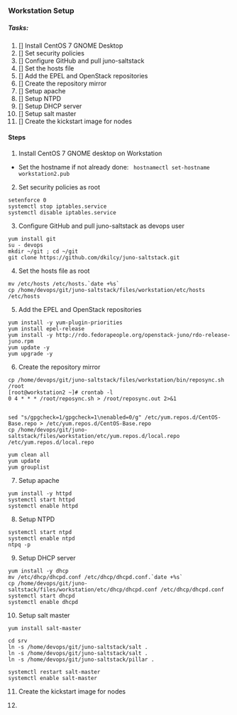 ### Workstation Setup

##### Tasks:

  1. [] Install CentOS 7 GNOME Desktop
  2. [] Set security policies
  3. [] Configure GitHub and pull juno-saltstack
  4. [] Set the hosts file
  5. [] Add the EPEL and OpenStack repositories
  6. [] Create the repository mirror
  7. [] Setup apache
  8. [] Setup NTPD
  9. [] Setup DHCP server
  10. [] Setup salt master
  11. [] Create the kickstart image for nodes

#### Steps

1. Install CentOS 7 GNOME desktop on Workstation  
- Set the hostname if not already done: ` hostnamectl set-hostname workstation2.pub`

2. Set security policies as root
```
setenforce 0
systemctl stop iptables.service
systemctl disable iptables.service
```   
3. Configure GitHub and pull juno-saltstack as devops user
```
yum install git
su - devops
mkdir ~/git ; cd ~/git
git clone https://github.com/dkilcy/juno-saltstack.git
```   
4. Set the hosts file as root
```
mv /etc/hosts /etc/hosts.`date +%s`
cp /home/devops/git/juno-saltstack/files/workstation/etc/hosts /etc/hosts
```   
5. Add the EPEL and OpenStack repositories  
```
yum install -y yum-plugin-priorities
yum install epel-release
yum install -y http://rdo.fedorapeople.org/openstack-juno/rdo-release-juno.rpm
yum update -y
yum upgrade -y
```   
6. Create the repository mirror  
```
cp /home/devops/git/juno-saltstack/files/workstation/bin/reposync.sh /root
[root@workstation2 ~]# crontab -l
0 4 * * * /root/reposync.sh > /root/reposync.out 2>&1


sed "s/gpgcheck=1/gpgcheck=1\nenabled=0/g" /etc/yum.repos.d/CentOS-Base.repo > /etc/yum.repos.d/CentOS-Base.repo
cp /home/devops/git/juno-saltstack/files/workstation/etc/yum.repos.d/local.repo /etc/yum.repos.d/local.repo

yum clean all
yum update
yum grouplist
```

7. Setup apache  
```
yum install -y httpd
systemctl start httpd
systemctl enable httpd
```

8. Setup NTPD  
```
systemctl start ntpd
systemctl enable ntpd
ntpq -p
```

9. Setup DHCP server   
```
yum install -y dhcp
mv /etc/dhcp/dhcpd.conf /etc/dhcp/dhcpd.conf.`date +%s`
cp /home/devops/git/juno-saltstack/files/workstation/etc/dhcp/dhcpd.conf /etc/dhcp/dhcpd.conf
systemctl start dhcpd
systemctl enable dhcpd
```

10. Setup salt master  
```
yum install salt-master

cd srv
ln -s /home/devops/git/juno-saltstack/salt .
ln -s /home/devops/git/juno-saltstack/salt .
ln -s /home/devops/git/juno-saltstack/pillar .

systemctl restart salt-master
systemctl enable salt-master
```

11. Create the kickstart image for nodes  

12. 
